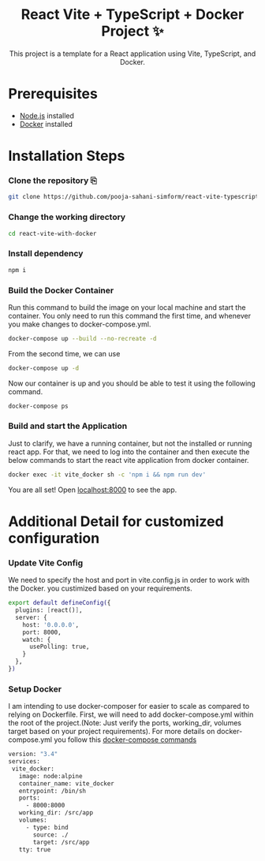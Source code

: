 <h1 align="center">React Vite + TypeScript + Docker Project ✨️</h1> 
<p align="center">This project is a template for a React application using Vite, TypeScript, and Docker.</p>

# Prerequisites

- [Node.js](https://nodejs.org/) installed
- [Docker](https://www.docker.com/) installed



# Installation Steps

### Clone the repository ⎘
```bash
git clone https://github.com/pooja-sahani-simform/react-vite-typescript-with-docker-config.git

```

### Change the working directory 
```bash
cd react-vite-with-docker
```

### Install dependency 
```bash
npm i
```
### Build the Docker Container
Run this command to build the image on your local machine and start the container. You only need to run this command the first time, and whenever you make changes to docker-compose.yml.

```bash
docker-compose up --build --no-recreate -d

```

From the second time, we can use
```bash
docker-compose up -d
```

Now our container is up and you should be able to test it using the following command.
```bash
docker-compose ps
```

### Build and start the Application
Just to clarify, we have a running container, but not the installed or running react app. For that, we need to log into the container and then execute the below commands to start the react vite application from docker container.

```bash
docker exec -it vite_docker sh -c 'npm i && npm run dev'
```

You are all set! Open [localhost:8000](http://localhost:8000/) to see the app.



# Additional Detail for customized configuration

### Update Vite Config 
We need to specify the host and port in vite.config.js in order to work with the Docker. you custimized based on your requirements.

```bash
export default defineConfig({
  plugins: [react()],
  server: {
    host: '0.0.0.0',
    port: 8000,
    watch: {
      usePolling: true,
    }
  },
})
```

### Setup Docker
I am intending to use docker-composer for easier to scale as compared to relying on Dockerfile.
First, we will need to add docker-compose.yml within the root of the project.(Note: Just verify the ports, working_dir, volumes target based on your project requirements). For more details on docker-compose.yml you follow this [docker-compose commands](https://docs.docker.com/engine/reference/commandline/compose/)

```bash
version: "3.4"
services:
 vite_docker:
   image: node:alpine
   container_name: vite_docker
   entrypoint: /bin/sh
   ports:
     - 8000:8000
   working_dir: /src/app
   volumes:
     - type: bind
       source: ./
       target: /src/app
   tty: true
```


